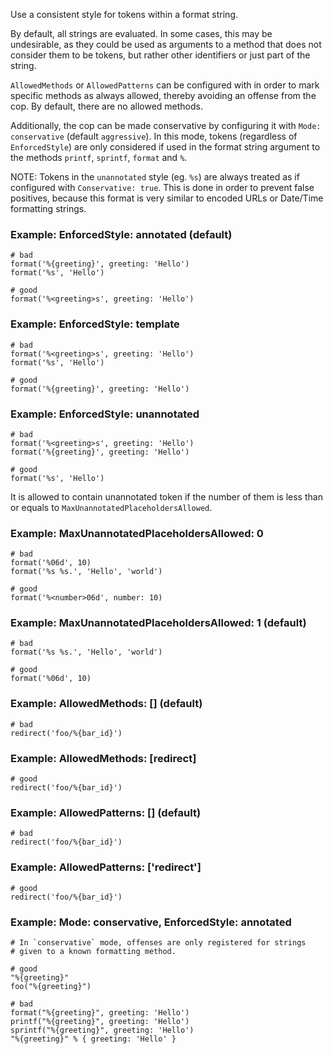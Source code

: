 Use a consistent style for tokens within a format string.

By default, all strings are evaluated. In some cases, this may be undesirable,
as they could be used as arguments to a method that does not consider
them to be tokens, but rather other identifiers or just part of the string.

`AllowedMethods` or `AllowedPatterns` can be configured with in order to mark specific
methods as always allowed, thereby avoiding an offense from the cop. By default, there
are no allowed methods.

Additionally, the cop can be made conservative by configuring it with
`Mode: conservative` (default `aggressive`). In this mode, tokens (regardless
of `EnforcedStyle`) are only considered if used in the format string argument to the
methods `printf`, `sprintf`, `format` and `%`.

NOTE: Tokens in the `unannotated` style (eg. `%s`) are always treated as if
configured with `Conservative: true`. This is done in order to prevent false positives,
because this format is very similar to encoded URLs or Date/Time formatting strings.

### Example: EnforcedStyle: annotated (default)

    # bad
    format('%{greeting}', greeting: 'Hello')
    format('%s', 'Hello')

    # good
    format('%<greeting>s', greeting: 'Hello')

### Example: EnforcedStyle: template

    # bad
    format('%<greeting>s', greeting: 'Hello')
    format('%s', 'Hello')

    # good
    format('%{greeting}', greeting: 'Hello')

### Example: EnforcedStyle: unannotated

    # bad
    format('%<greeting>s', greeting: 'Hello')
    format('%{greeting}', greeting: 'Hello')

    # good
    format('%s', 'Hello')

It is allowed to contain unannotated token
if the number of them is less than or equals to
`MaxUnannotatedPlaceholdersAllowed`.

### Example: MaxUnannotatedPlaceholdersAllowed: 0

    # bad
    format('%06d', 10)
    format('%s %s.', 'Hello', 'world')

    # good
    format('%<number>06d', number: 10)

### Example: MaxUnannotatedPlaceholdersAllowed: 1 (default)

    # bad
    format('%s %s.', 'Hello', 'world')

    # good
    format('%06d', 10)

### Example: AllowedMethods: [] (default)

    # bad
    redirect('foo/%{bar_id}')

### Example: AllowedMethods: [redirect]

    # good
    redirect('foo/%{bar_id}')

### Example: AllowedPatterns: [] (default)

    # bad
    redirect('foo/%{bar_id}')

### Example: AllowedPatterns: ['redirect']

    # good
    redirect('foo/%{bar_id}')

### Example: Mode: conservative, EnforcedStyle: annotated
    # In `conservative` mode, offenses are only registered for strings
    # given to a known formatting method.

    # good
    "%{greeting}"
    foo("%{greeting}")

    # bad
    format("%{greeting}", greeting: 'Hello')
    printf("%{greeting}", greeting: 'Hello')
    sprintf("%{greeting}", greeting: 'Hello')
    "%{greeting}" % { greeting: 'Hello' }

